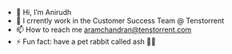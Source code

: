 - 👋 Hi, I’m Anirudh
- 🌱 I crrently work in the Customer Success Team @ Tenstorrent
- 📫 How to reach me aramchandran@tenstorrent.com
- ⚡ Fun fact: have a pet rabbit called ash 🐰🐇

<!---
anirudTT/anirudTT is a ✨ special ✨ repository because its `README.md` (this file) appears on your GitHub profile.
You can click the Preview link to take a look at your changes.
--->
